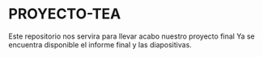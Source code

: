 # PROYECTO-TEA
Este repositorio nos servira para llevar acabo nuestro proyecto final
Ya se encuentra disponible el informe final y las diapositivas. 
